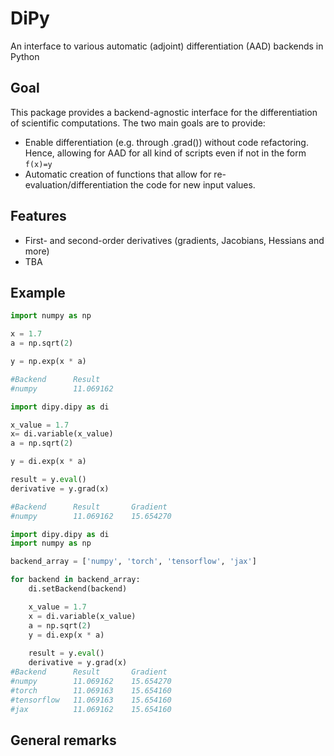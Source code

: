 # DiPy 

An interface to various automatic (adjoint) differentiation (AAD) backends in Python

## Goal

This package provides a backend-agnostic interface for the differentiation of scientific computations. The two main goals are to provide:

- Enable differentiation (e.g. through .grad()) without code refactoring. Hence, allowing for AAD for all kind of scripts even if not in the form `f(x)=y`
- Automatic creation of functions that allow for re-evaluation/differentiation the code for new input values.

## Features

- First- and second-order derivatives (gradients, Jacobians, Hessians and more)
- TBA

## Example


```python
import numpy as np

x = 1.7
a = np.sqrt(2)

y = np.exp(x * a)

#Backend      Result       
#numpy        11.069162  
```

```python
import dipy.dipy as di

x_value = 1.7
x= di.variable(x_value)
a = np.sqrt(2)

y = di.exp(x * a)

result = y.eval()
derivative = y.grad(x)

#Backend      Result       Gradient    
#numpy        11.069162    15.654270   
```

```python
import dipy.dipy as di
import numpy as np

backend_array = ['numpy', 'torch', 'tensorflow', 'jax']

for backend in backend_array:
    di.setBackend(backend)

    x_value = 1.7
    x = di.variable(x_value)
    a = np.sqrt(2)
    y = di.exp(x * a)
    
    result = y.eval()
    derivative = y.grad(x)
#Backend      Result       Gradient    
#numpy        11.069162    15.654270   
#torch        11.069163    15.654160   
#tensorflow   11.069163    15.654160   
#jax          11.069162    15.654160     
```

## General remarks
